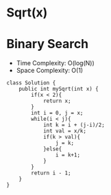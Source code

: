 # Sqrt(x)
# Binary Search
* Time Complexity: O(log(N))
* Space Complexity: O(1)
```
class Solution {
    public int mySqrt(int x) {
        if(x < 2){
            return x;
        }
        int i = 0, j = x;
        while(i < j){
            int k = i + (j-i)/2;
            int val = x/k;
            if(k > val){
                j = k;
            }else{
                i = k+1;
            }
        }
        return i - 1;
    }
}

```